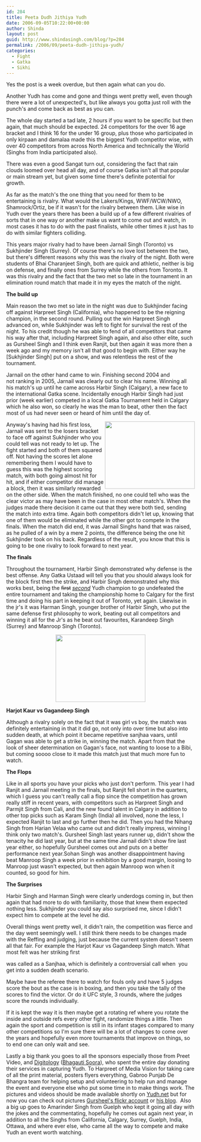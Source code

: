 ```yaml
---
id: 284
title: Peeta Dudh Jithiya Yudh
date: 2006-09-05T10:22:00+00:00
author: Shinda
layout: post
guid: http://www.shindasingh.com/blog/?p=284
permalink: /2006/09/peeta-dudh-jithiya-yudh/
categories:
  - Fight
  - Gatka
  - Sikhi
---
```

Yes the post is a week overdue, but then again&nbsp;what can you do. 

Another Yudh has come and gone and things went pretty well, even though&nbsp; there were a lot of unexpected's, but like always you gotta just roll with the punch's and come back as best as you can.

The whole day started a tad late, 2 hours if you want to be&nbsp;specific but then again, that much should be expected. 24 competitors for the over 16 age bracket and I think 16 for the under 16 group, plus those who participated in only kirpaan and damalaa made this the biggest Yudh competitor wise, with over 40 competitors from across North America and technically the World (Singhs from India participated also). 

There was even a good Sangat turn out, considering the fact that rain clouds loomed over head all day, and of course Gatka isn't all that popular or main stream yet, but given some time there's&nbsp;definite potential for growth.

As far as the match's the one thing that you need&nbsp;for them to&nbsp;be entertaining is rivalry. What would&nbsp;the Lakers/Kings, WWF/WCW/NWO, Shamrock/Ortiz, be if it wasn't for the rivalry between them.&nbsp;Like wise in Yudh over the years there has been a build up of a few different rivalries of sorts that in one way or another make us want to come out and watch, in most cases it has to do with the past finalists, while other times it just has to do with similar fighters colliding. 

This years major rivalry had to have been Jarnail Singh (Toronto)&nbsp;vs Sukhjinder Singh (Surrey). Of course there's no love lost between the two, but there's different reasons why this was the rivalry of the night. Both were students of Bhai Charanjeet Singh, both are quick and athletic, neither&nbsp;is big on defense, and&nbsp;finally ones from Surrey while the others from Toronto. It was this rivalry and the fact that the two met so late in the tournament in an elimination round match that made it in my eyes the match of the night.

**The build up**

Main reason the two met so late in the night was due to Sukhjinder facing off against Harpreet Singh (California), who happened to be the reigning champion, in the second round. Pulling out the win Harpreet Singh advanced on, while Sukhjinder was left to fight for survival the rest of the night. To his credit though he was able to fend of all competitors that came his way after that, including Harpreet Singh again, and also other elite, such as Gursheel Singh and I think even Ranjit, but then again it was more then a week ago and my memory isn't all that good to begin with. Either way he [Sukhjinder Singh] put on a show, and was relentless the rest of the tournament.

Jarnail on the other hand came to win. Finishing second 2004 and not&nbsp;ranking in&nbsp;2005, Jarnail was clearly out to clear his name. Winning all his match's up until he came across Harbir Singh (Calgary), a new face to the international Gatka scene. Incidentally enough Harbir Singh had just prior (week earlier) competed in&nbsp;a local Gatka Tournament held in Calgary which he also won, so clearly he was the man to beat, other then the fact most of us had never seen or heard of him until the day of.

<a href="http://www.shindasingh.com/blog/wp-content/uploads/2006/09/WindowsLiveWriter/PeetaDudhJithiyaYudh_98AC/228458052_cb3511432421.jpg" atomicselection="true"><img style="border-top-width: 0px; border-left-width: 0px; border-bottom-width: 0px; border-right-width: 0px" height="180" src="http://www.shindasingh.com/blog/wp-content/uploads/2006/09/WindowsLiveWriter/PeetaDudhJithiyaYudh_98AC/228458052_cb35114324_thumb2.jpg" width="240" align="right" border="0" /></a> 

Anyway's having had his first loss, Jarnail was sent to the losers bracket to face off against Sukhjinder who you could tell was not ready to let up. The fight started and both of them squared off. Not having the scores let alone remembering them I would have to guess this was the highest scoring match, with both going almost hit for hit, and if either competitor did manage a block, then it was similarly rewarded on the other side. When the match finished, no one could tell who was the clear victor as may have been in the case in most other match's. When the judges made there decision it came&nbsp;out that they were both tied, sending the match into extra time. Again both competitors didn't let up, knowing that one of them would be eliminated while the other got to compete in the finals. When the match did end, it was Jarnail Singhs hand that was raised, as he pulled of a win by a mere 2 points, the difference being the one hit Sukhjinder took on his back. Regardless of the result, you know that this is going to be one rivalry to look forward to next year.

**The finals**

Throughout the tournament, Harbir Singh demonstrated why defense is the best offense. Any Gatka Ustaad will tell you that you should always look for the block first then the strike, and Harbir Singh demonstrated why this works best, being the <strike>first</strike> _[second](http://www.shindasingh.com/blog/?p=284#comment-3614)_ Yudh champion to go undefeated the entire tournament and taking the championship home to Calgary for the first time and doing his part&nbsp;in keeping it out of Toronto, yet again. Likewise in the jr's it was Harman Singh, younger brother of Harbir Singh, who put the same defense first philosophy to work, beating out all competitors and winning it all for the Jr's as he beat out favourites, Karandeep Singh (Surrey) and Manroop Singh (Toronto). 

<p align="center">
  <a href="http://www.flickr.com/photos/gursheelsingh/228458126/in/set-72157594258047061/" atomicselection="true"><img height="180" src="http://static.flickr.com/62/228458126_15dd980367.jpg?v=0" width="240" /></a>
</p>

**Harjot Kaur vs Gagandeep Singh**

Although a rivalry solely on the fact that it was girl vs boy, the match was definitely entertaining in that it did go, not only into over time but also into sudden death, at which point it became repetitive sanjhaa vaars, until Gagan was able to get a strike in, winning the match. Apart from that the look of sheer determination on Gagan's face, not wanting to loose to a Bibi, but coming soooo close to it made this match just that much more fun to watch. 

**The Flops**

Like in all sports you have your picks who just don't perform. This year I had Ranjit and Jarnail&nbsp;meeting in the&nbsp;finals, but Ranjit fell short in the quarters, which I guess you can't really call&nbsp;a flop since the competition has grown really stiff in&nbsp;recent years, with competitors such as Harpreet Singh and Parmjit Singh from Cali, and the new found talent in Calgary in addition to other top picks such as Karam Singh (India) all involved, none the less, I expected Ranjit to last and go further then he did. Then you had the Nihang Singh from Harian Velaa who came out and didn't really impress, winning I think only two match's. Gursheel Singh last years runner up, didn't show the tenacity he did last year, but at the same time Jarnail didn't show fire last year either, so hopefully Gursheel comes out and puts on a better performance next year.Sohan Singh was another disappointment having beat Manroop Singh a week prior in exhibition by a good margin, loosing to Manroop just wasn't expected, but then again Manroop won when it counted, so good for him.

**The Surprises**

Harbir Singh and Harman Singh were clearly underdogs coming in,&nbsp;but then again that had more to do with familiarity, those that knew them expected nothing less. Sukhjinder you could say also surprised me, since I didn't expect him to compete at the level he did.

Overall things went pretty well, it didn't rain, the competition was fierce and the day went seemingly well. I still think there needs to be changes made with the Reffing and judging, just because the current system doesn't seem all that fair. For example the Harjot Kaur vs Gagandeep Singh match. What most felt was her striking first
   
was called as a Sanjhaa, which is definitely a controversial call when&nbsp; you get into a sudden death scenario. 

Maybe have the referee there to watch for fouls only and have 5 judges score the bout as the case is in boxing, and then you take the tally of the scores to find the victor. Or do it UFC style, 3 rounds,&nbsp;where the judges score the rounds individually. 

If it is kept the way it is then maybe get a rotating ref where you rotate the inside and outside refs every other fight, randomize things a little. Then again the sport and competition is still in its infant stages compared to many other competitions so I'm sure there will be a lot of changes to come over the years and hopefully even more tournaments that improve on things, so to end one can only wait and see.

Lastly a big thank you goes to all the sponsors especially those from Preet Video, and [Digitology](http://www.digitology.net/) ([Bhagauti Soora](http://bhagauti.blogspot.com/)), who spent the entire day donating their services in capturing Yudh. To Harpreet&nbsp;of Media Vision&nbsp;for taking care of all the print material, posters flyers everything, Gabroo Punjab De Bhangra team for helping setup and volunteering to help&nbsp;run and manage the event and everyone else who put some time in to make things work.&nbsp;The pictures and videos should be made available shortly on [Yudh.net](http://www.yudh.net) but for now you can check out pictures [Gursheel's flickr account](http://www.flickr.com/photos/gursheelsingh/) or&nbsp;[his blog](http://gursheelsingh101.wordpress.com/).&nbsp; Also a big up goes to Amarinder Singh from Guelph who kept it going all day with the jokes and the commentating, hopefully he comes out again next year, in addition to all the Singhs from California, Calgary, Surrey,&nbsp;Guelph, India, Ottawa, and where ever else,&nbsp;who came all the way to compete and make Yudh an event worth watching.
